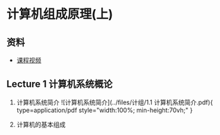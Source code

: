 # 计算机组成原理(上)

## 资料
* [课程视频](https://www.icourse163.org/learn/HIT-309001?tid=1474121442#/learn/content?type=detail&id=1261999142)

## Lecture 1 计算机系统概论
1. 计算机系统简介
   ![计算机系统简介](../files/计组/1.1 计算机系统简介.pdf){ type=application/pdf style="width:100%; min-height:70vh;" }

2. 计算机的基本组成
    